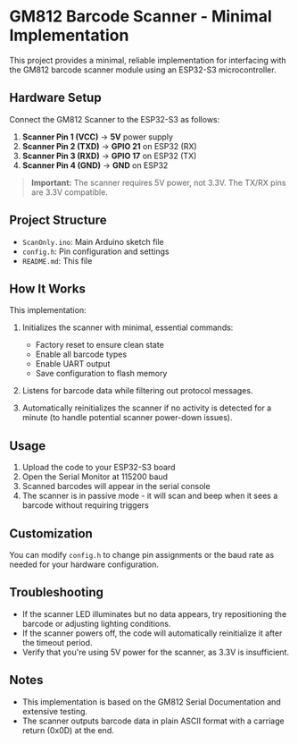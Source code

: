 # GM812 Barcode Scanner - Minimal Implementation

This project provides a minimal, reliable implementation for interfacing with the GM812 barcode scanner module using an ESP32-S3 microcontroller.

## Hardware Setup

Connect the GM812 Scanner to the ESP32-S3 as follows:

1. **Scanner Pin 1 (VCC)** → **5V** power supply
2. **Scanner Pin 2 (TXD)** → **GPIO 21** on ESP32 (RX)
3. **Scanner Pin 3 (RXD)** → **GPIO 17** on ESP32 (TX)
4. **Scanner Pin 4 (GND)** → **GND** on ESP32

> **Important:** The scanner requires 5V power, not 3.3V. The TX/RX pins are 3.3V compatible.

## Project Structure

- `ScanOnly.ino`: Main Arduino sketch file
- `config.h`: Pin configuration and settings
- `README.md`: This file

## How It Works

This implementation:

1. Initializes the scanner with minimal, essential commands:
   - Factory reset to ensure clean state
   - Enable all barcode types
   - Enable UART output
   - Save configuration to flash memory

2. Listens for barcode data while filtering out protocol messages.

3. Automatically reinitializes the scanner if no activity is detected for a minute (to handle potential scanner power-down issues).

## Usage

1. Upload the code to your ESP32-S3 board
2. Open the Serial Monitor at 115200 baud
3. Scanned barcodes will appear in the serial console
4. The scanner is in passive mode - it will scan and beep when it sees a barcode without requiring triggers

## Customization

You can modify `config.h` to change pin assignments or the baud rate as needed for your hardware configuration.

## Troubleshooting

- If the scanner LED illuminates but no data appears, try repositioning the barcode or adjusting lighting conditions.
- If the scanner powers off, the code will automatically reinitialize it after the timeout period.
- Verify that you're using 5V power for the scanner, as 3.3V is insufficient.

## Notes

- This implementation is based on the GM812 Serial Documentation and extensive testing.
- The scanner outputs barcode data in plain ASCII format with a carriage return (0x0D) at the end. 